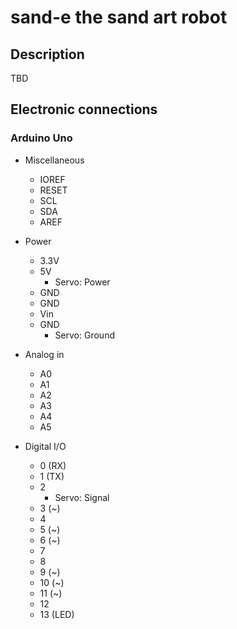 # **sand-e** the sand art robot

## Description

TBD


## Electronic connections

### Arduino Uno

- Miscellaneous
    - IOREF
    - RESET
    - SCL
    - SDA
    - AREF

- Power
    - 3.3V
    - 5V
        - Servo: Power
    - GND
    - GND
    - Vin
    - GND
        - Servo: Ground

- Analog in
    - A0
    - A1
    - A2
    - A3
    - A4
    - A5

- Digital I/O
    - 0 (RX)
    - 1 (TX)
    - 2
        - Servo: Signal
    - 3 (~)
    - 4
    - 5 (~)
    - 6 (~)
    - 7
    - 8
    - 9 (~)
    - 10 (~)
    - 11 (~)
    - 12
    - 13 (LED)
